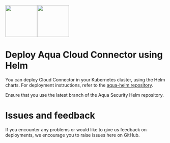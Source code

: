 <img src="https://avatars3.githubusercontent.com/u/12783832?s=200&v=4" height="100" width="100" /><img src="https://avatars3.githubusercontent.com/u/15859888?s=200&v=4" width="100" height="100"/>

# Deploy Aqua Cloud Connector using Helm

You can deploy Cloud Connector in your Kubernetes cluster, using the Helm charts. For deployment instructions, refer to the [aqua-helm repository](https://github.com/aquasecurity/aqua-helm/tree/6.0/cloud-connector).

Ensure that you use the latest branch of the Aqua Security Helm repository.

# Issues and feedback

If you encounter any problems or would like to give us feedback on deployments, we encourage you to raise issues here on GitHub.

